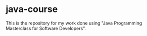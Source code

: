 # java-course
This is the repository for my work done using "Java Programming Masterclass for Software Developers".
